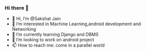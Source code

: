 ### Hi there 👋
- 👋 Hi, I’m @Sakshat Jain
- 👀 I’m interested in Machine Learning,android development and Networking
- 🌱 I’m currently learning Django and DBMS
- 💞️ I’m looking to work on android project
- 📫 How to reach me: come in a parallel world
